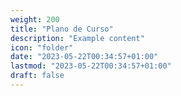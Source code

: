 ```yaml
---
weight: 200
title: "Plano de Curso"
description: "Example content"
icon: "folder"
date: "2023-05-22T00:34:57+01:00"
lastmod: "2023-05-22T00:34:57+01:00"
draft: false
---
```

